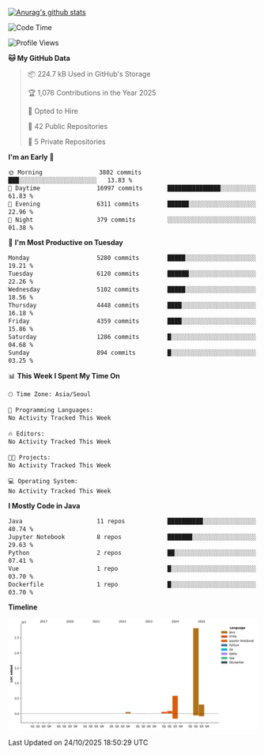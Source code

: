 [![Anurag's github stats](https://github-readme-stats.vercel.app/api?username=hajubal)](https://github.com/anuraghazra/github-readme-stats)

<!--START_SECTION:waka-->
![Code Time](http://img.shields.io/badge/Code%20Time-797%20hrs%2018%20mins-blue)

![Profile Views](http://img.shields.io/badge/Profile%20Views-0-blue)

**🐱 My GitHub Data** 

> 📦 224.7 kB Used in GitHub's Storage 
 > 
> 🏆 1,076 Contributions in the Year 2025
 > 
> 💼 Opted to Hire
 > 
> 📜 42 Public Repositories 
 > 
> 🔑 5 Private Repositories 
 > 
**I'm an Early 🐤** 

```text
🌞 Morning                3802 commits        ███░░░░░░░░░░░░░░░░░░░░░░   13.83 % 
🌆 Daytime                16997 commits       ███████████████░░░░░░░░░░   61.83 % 
🌃 Evening                6311 commits        ██████░░░░░░░░░░░░░░░░░░░   22.96 % 
🌙 Night                  379 commits         ░░░░░░░░░░░░░░░░░░░░░░░░░   01.38 % 
```
📅 **I'm Most Productive on Tuesday** 

```text
Monday                   5280 commits        █████░░░░░░░░░░░░░░░░░░░░   19.21 % 
Tuesday                  6120 commits        ██████░░░░░░░░░░░░░░░░░░░   22.26 % 
Wednesday                5102 commits        █████░░░░░░░░░░░░░░░░░░░░   18.56 % 
Thursday                 4448 commits        ████░░░░░░░░░░░░░░░░░░░░░   16.18 % 
Friday                   4359 commits        ████░░░░░░░░░░░░░░░░░░░░░   15.86 % 
Saturday                 1286 commits        █░░░░░░░░░░░░░░░░░░░░░░░░   04.68 % 
Sunday                   894 commits         █░░░░░░░░░░░░░░░░░░░░░░░░   03.25 % 
```


📊 **This Week I Spent My Time On** 

```text
🕑︎ Time Zone: Asia/Seoul

💬 Programming Languages: 
No Activity Tracked This Week

🔥 Editors: 
No Activity Tracked This Week

🐱‍💻 Projects: 
No Activity Tracked This Week

💻 Operating System: 
No Activity Tracked This Week
```

**I Mostly Code in Java** 

```text
Java                     11 repos            ██████████░░░░░░░░░░░░░░░   40.74 % 
Jupyter Notebook         8 repos             ███████░░░░░░░░░░░░░░░░░░   29.63 % 
Python                   2 repos             ██░░░░░░░░░░░░░░░░░░░░░░░   07.41 % 
Vue                      1 repo              █░░░░░░░░░░░░░░░░░░░░░░░░   03.70 % 
Dockerfile               1 repo              █░░░░░░░░░░░░░░░░░░░░░░░░   03.70 % 
```



**Timeline**

![Lines of Code chart](https://raw.githubusercontent.com/hajubal/hajubal/main/assets/bar_graph.png)


 Last Updated on 24/10/2025 18:50:29 UTC
<!--END_SECTION:waka-->